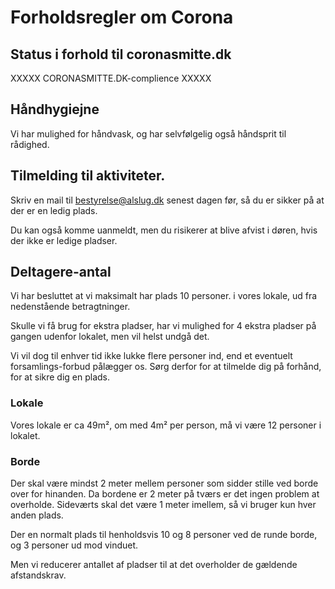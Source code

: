 # Forholdsregler om Corona

## Status i forhold til coronasmitte.dk
XXXXX CORONASMITTE.DK-complience XXXXX

## Håndhygiejne
Vi har mulighed for håndvask, og har selvfølgelig også håndsprit til rådighed.

## Tilmelding til aktiviteter.
Skriv en mail til bestyrelse@alslug.dk senest dagen før, så du er sikker på at der er en ledig plads.

Du kan også komme uanmeldt, men du risikerer at blive afvist i døren, hvis der ikke er ledige pladser.

## Deltagere-antal
Vi har besluttet at vi maksimalt har plads 10 personer. i vores lokale, ud fra nedenstående betragtninger.

Skulle vi få brug for ekstra pladser, har vi mulighed for 4 ekstra pladser på gangen udenfor lokalet,
men vil helst undgå det.

Vi vil dog til enhver tid ikke lukke flere personer ind, end et eventuelt forsamlings-forbud pålægger os.
Sørg derfor for at tilmelde dig på forhånd, for at sikre dig en plads.

### Lokale
Vores lokale er ca 49m², om med 4m² per person, må vi være 12 personer i lokalet.

### Borde
Der skal være mindst 2 meter mellem personer som sidder stille ved borde over for hinanden.
Da bordene er 2 meter på tværs er det ingen problem at overholde.
Sideværts skal det være 1 meter imellem, så vi bruger kun hver anden plads.

Der en normalt plads til henholdsvis 10 og 8 personer ved de runde borde, og 3 personer ud mod vinduet.

Men vi reducerer antallet af pladser til at det overholder de gældende afstandskrav.
